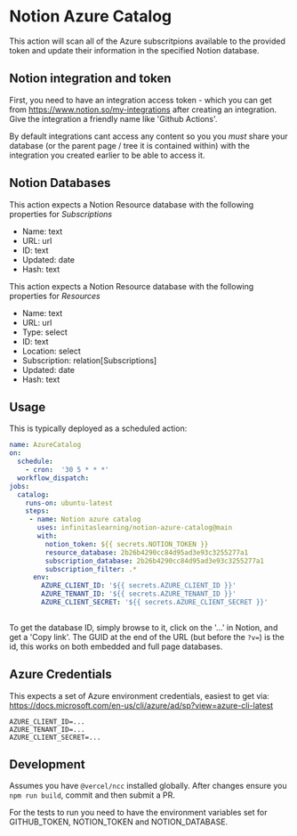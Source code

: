 # Notion Azure Catalog

This action will scan all of the Azure subscritpions available to the provided token and update their information in the specified Notion database.

## Notion integration and token

First, you need to have an integration access token - which you can get from https://www.notion.so/my-integrations after creating an integration.  Give the integration a friendly name like 'Github Actions'.

By default integrations cant access any content so you you *must* share your database (or the parent page / tree it is contained within) with the integration you created earlier to be able to access it.

## Notion Databases

This action expects a Notion Resource database with the following properties for *Subscriptions*

  - Name: text
  - URL: url
  - ID: text
  - Updated: date
  - Hash: text

This action expects a Notion Resource database with the following properties for *Resources*

  - Name: text
  - URL: url
  - Type: select
  - ID: text
  - Location: select
  - Subscription: relation[Subscriptions]
  - Updated: date
  - Hash: text

## Usage

This is typically deployed as a scheduled action:

```yaml
name: AzureCatalog
on:
  schedule:
    - cron:  '30 5 * * *'
  workflow_dispatch:
jobs:
  catalog:
    runs-on: ubuntu-latest
    steps:
     - name: Notion azure catalog     
       uses: infinitaslearning/notion-azure-catalog@main        
       with:          
         notion_token: ${{ secrets.NOTION_TOKEN }}
         resource_database: 2b26b4290cc84d95ad3e93c3255277a1    
         subscription_database: 2b26b4290cc84d95ad3e93c3255277a1    
         subscription_filter: .*
      env:
        AZURE_CLIENT_ID: '${{ secrets.AZURE_CLIENT_ID }}'
        AZURE_TENANT_ID: '${{ secrets.AZURE_TENANT_ID }}'
        AZURE_CLIENT_SECRET: '${{ secrets.AZURE_CLIENT_SECRET }}'
         

```

To get the database ID, simply browse to it, click on the '...' in Notion, and get a 'Copy link'.  The GUID at the end of the URL (but before the `?v=`) is the id, this works on both embedded and full page databases.


## Azure Credentials

This expects a set of Azure environment credentials, easiest to get via: https://docs.microsoft.com/en-us/cli/azure/ad/sp?view=azure-cli-latest

```
AZURE_CLIENT_ID=...
AZURE_TENANT_ID=...
AZURE_CLIENT_SECRET=...
```

## Development

Assumes you have `@vercel/ncc` installed globally.
After changes ensure you `npm run build`, commit and then submit a PR.

For the tests to run you need to have the environment variables set for GITHUB_TOKEN, NOTION_TOKEN and NOTION_DATABASE.
